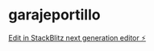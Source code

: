 # garajeportillo

[Edit in StackBlitz next generation editor ⚡️](https://stackblitz.com/~/github.com/kafen1992/garajeportillo)